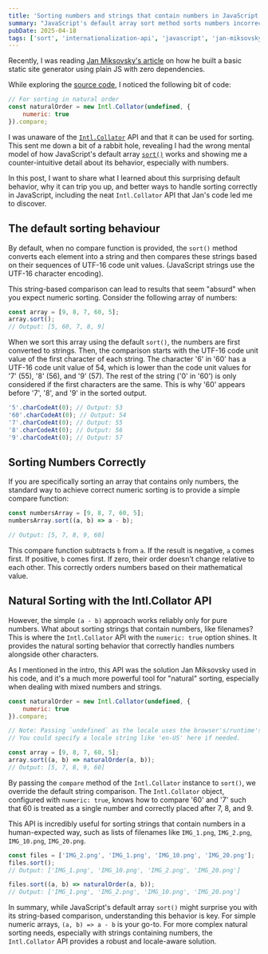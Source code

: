 ```yaml
---
title: 'Sorting numbers and strings that contain numbers in JavaScript'
summary: "JavaScript's default array sort method sorts numbers incorrectly. Discover how to sort numbers properly & use the Intl.Collator API for natural sorting."
pubDate: 2025-04-18
tags: ['sort', 'internationalization-api', 'javascript', 'jan-miksovsky']
---
```


Recently, I was reading [Jan Miksovsky's article](https://jan.miksovsky.com/posts/2025/04-17-zero-dependencies) on how he built a basic static site generator using plain JS with zero dependencies.

While exploring the [source code](https://github.com/WebOrigami/pondlife-zero-deps), I noticed the following bit of code:

```js
// For sorting in natural order
const naturalOrder = new Intl.Collator(undefined, {
	numeric: true
}).compare;
```

I was unaware of the [`Intl.Collator`](https://developer.mozilla.org/en-US/docs/Web/JavaScript/Reference/Global_Objects/Intl/Collator) API and that it can be used for sorting. This sent me down a bit of a rabbit hole, revealing I had the wrong mental model of how JavaScript's default array [`sort()`](https://developer.mozilla.org/en-US/docs/Web/JavaScript/Reference/Global_Objects/Array/sort) works and showing me a counter-intuitive detail about its behavior, especially with numbers.

In this post, I want to share what I learned about this surprising default behavior, why it can trip you up, and better ways to handle sorting correctly in JavaScript, including the neat `Intl.Collator` API that Jan's code led me to discover.

## The default sorting behaviour

By default, when no compare function is provided, the `sort()` method converts each element into a string and then compares these strings based on their sequences of UTF-16 code unit values. (JavaScript strings use the UTF-16 character encoding).

This string-based comparison can lead to results that seem "absurd" when you expect numeric sorting. Consider the following array of numbers:

```js
const array = [9, 8, 7, 60, 5];
array.sort();
// Output: [5, 60, 7, 8, 9]
```

When we sort this array using the default `sort()`, the numbers are first converted to strings. Then, the comparison starts with the UTF-16 code unit value of the first character of each string. The character '6' in '60' has a UTF-16 code unit value of 54, which is lower than the code unit values for '7' (55), '8' (56), and '9' (57). The rest of the string ('0' in '60') is only considered if the first characters are the same. This is why '60' appears before '7', '8', and '9' in the sorted output.

```js
'5'.charCodeAt(0); // Output: 53
'60'.charCodeAt(0); // Output: 54
'7'.charCodeAt(0); // Output: 55
'8'.charCodeAt(0); // Output: 56
'9'.charCodeAt(0); // Output: 57
```

## Sorting Numbers Correctly

If you are specifically sorting an array that contains only numbers, the standard way to achieve correct numeric sorting is to provide a simple compare function:

```js
const numbersArray = [9, 8, 7, 60, 5];
numbersArray.sort((a, b) => a - b);

// Output: [5, 7, 8, 9, 60]
```

This compare function subtracts `b` from `a`. If the result is negative, `a` comes first. If positive, `b` comes first. If zero, their order doesn't change relative to each other. This correctly orders numbers based on their mathematical value.

## Natural Sorting with the Intl.Collator API

However, the simple `(a - b)` approach works reliably only for pure numbers. What about sorting strings that contain numbers, like filenames? This is where the `Intl.Collator` API with the `numeric: true` option shines. It provides the natural sorting behavior that correctly handles numbers alongside other characters.

As I mentioned in the intro, this API was the solution Jan Miksovsky used in his code, and it's a much more powerful tool for "natural" sorting, especially when dealing with mixed numbers and strings.

```js
const naturalOrder = new Intl.Collator(undefined, {
	numeric: true
}).compare;

// Note: Passing `undefined` as the locale uses the browser's/runtime's default locale.
// You could specify a locale string like 'en-US' here if needed.

const array = [9, 8, 7, 60, 5];
array.sort((a, b) => naturalOrder(a, b));
// Output: [5, 7, 8, 9, 60]
```

By passing the `compare` method of the `Intl.Collator` instance to `sort()`, we override the default string comparison. The `Intl.Collator` object, configured with `numeric: true`, knows how to compare '60' and '7' such that 60 is treated as a single number and correctly placed after 7, 8, and 9.

This API is incredibly useful for sorting strings that contain numbers in a human-expected way, such as lists of filenames like `IMG_1.png`, `IMG_2.png`, `IMG_10.png`, `IMG_20.png`.

```js
const files = ['IMG_2.png', 'IMG_1.png', 'IMG_10.png', 'IMG_20.png'];
files.sort();
// Output: ['IMG_1.png', 'IMG_10.png', 'IMG_2.png', 'IMG_20.png']

files.sort((a, b) => naturalOrder(a, b));
// Output: ['IMG_1.png', 'IMG_2.png', 'IMG_10.png', 'IMG_20.png']
```

In summary, while JavaScript's default array `sort()` might surprise you with its string-based comparison, understanding this behavior is key. For simple numeric arrays, `(a, b) => a - b` is your go-to. For more complex natural sorting needs, especially with strings containing numbers, the `Intl.Collator` API provides a robust and locale-aware solution.
